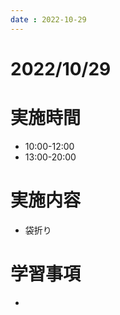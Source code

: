 ```yaml
---
date : 2022-10-29
---
```


# 2022/10/29

# 実施時間
- 10:00-12:00
- 13:00-20:00

# 実施内容
- 袋折り

# 学習事項
- 